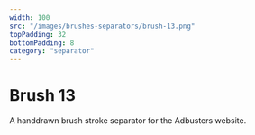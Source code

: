 ```yaml
---
width: 100
src: "/images/brushes-separators/brush-13.png"
topPadding: 32
bottomPadding: 8
category: "separator"
---
```


# Brush 13

A handdrawn brush stroke separator for the Adbusters website.
